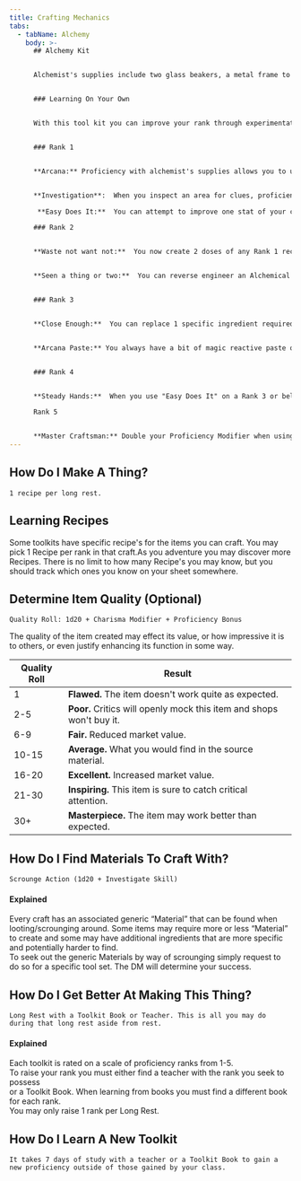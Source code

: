 ```yaml
---
title: Crafting Mechanics
tabs:
  - tabName: Alchemy
    body: >-
      ## Alchemy Kit


      Alchemist's supplies include two glass beakers, a metal frame to hold a beaker in place over an open flame, a glass stirring rod, a small mortar and pestle, and a pouch of common alchemical ingredients, including salt, powdered iron, and purified water.


      ### Learning On Your Own


      With this tool kit you can improve your rank through experimentation. During a long rest roll an Experimentation Roll (1d20 + Arcana vs DC 15) per your target Rank. On a failure you suffer 1d6 damage per your current Rank. Once you have succeeded in all rolls spend 1 renown.


      ### Rank 1


      **Arcana:** Proficiency with alchemist's supplies allows you to unlock more information on Arcana checks involving potions and similar materials.


      **Investigation**:  When you inspect an area for clues, proficiency with alchemist's supplies grants additional insight into any chemicals or other substances that might have been used in the area.

       **Easy Does It:**  You can attempt to improve one stat of your creation by making an Arcana roll DC 20. Failure causes the mixture to explode dealing 2d6 fire damage with other side effects possible at the DM's discretion. 

      ### Rank 2


      **Waste not want not:**  You now create 2 doses of any Rank 1 recipe when you craft it.


      **Seen a thing or two:**  You can reverse engineer an Alchemical mixture over a short rest. 


      ### Rank 3


      **Close Enough:**  You can replace 1 specific ingredient required by a Rank 2 or below recipe with another ingredient of your choice.


      **Arcana Paste:** You always have a bit of magic reactive paste on hand that glows when smeared on a magic item.


      ### Rank 4


      **Steady Hands:**  When you use "Easy Does It" on a Rank 3 or below mixture the DC is reduced to 10.

      Rank 5


      **Master Craftsman:** Double your Proficiency Modifier when using this tool|
---
```

## How Do I Make A Thing?

`1 recipe per long rest.`

## Learning Recipes

Some toolkits have specific recipe's for the items you can craft. You may pick 1 Recipe per rank in that craft.As you adventure you may discover more Recipes. There is no limit to how many Recipe's you may know, but you should track which ones you know on your sheet somewhere.

## Determine Item Quality (Optional)

`Quality Roll: 1d20 + Charisma Modifier + Proficiency Bonus`

The quality of the item created may effect its value, or how impressive it is to others, or even justify enhancing its function in some way.

| Quality Roll | Result                                                               |
| ------------ | -------------------------------------------------------------------- |
| 1            | **Flawed.** The item doesn't work quite as expected.                 |
| 2-5          | **Poor.** Critics will openly mock this item and shops won't buy it. |
| 6-9          | **Fair.** Reduced market value.                                      |
| 10-15        | **Average.** What you would find in the source material.             |
| 16-20        | **Excellent.** Increased market value.                               |
| 21-30        | **Inspiring.** This item is sure to catch critical attention.        |
| 30+          | **Masterpiece.** The item may work better than expected.             |

## How Do I Find Materials To Craft With?

`Scrounge Action (1d20 + Investigate Skill)`

#### Explained

Every craft has an associated generic “Material” that can be found when looting/scrounging around. Some items may require more or less “Material” to create and some may have additional ingredients that are more specific and potentially harder to find.\
To seek out the generic Materials by way of scrounging simply request to do so for a specific tool set. The DM will determine your success.

## How Do I Get Better At Making This Thing?

`Long Rest with a Toolkit Book or Teacher. This is all you may do during that long rest aside from rest.`

#### Explained

Each toolkit is rated on a scale of proficiency ranks from 1-5.\
To raise your rank you must either find a teacher with the rank you seek to possess\
or a Toolkit Book. When learning from books you must find a different book for each rank.\
You may only raise 1 rank per Long Rest.

## How Do I Learn A New Toolkit

`It takes 7 days of study with a teacher or a Toolkit Book to gain a new proficiency outside of those gained by your class.`